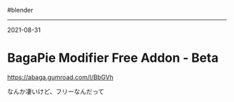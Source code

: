 #blender 

---
2021-08-31

# BagaPie Modifier Free Addon - Beta

https://abaga.gumroad.com/l/BbGVh

なんか凄いけど、フリーなんだって